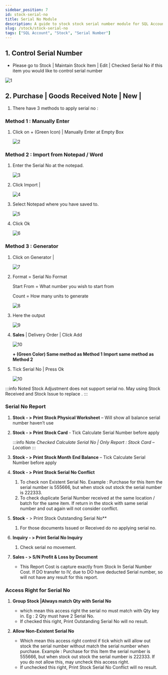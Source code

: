 ```yaml
---
sidebar_position: 7
id: stock-serial-no
title: Serial No Module
description: A guide to stock stock serial number module for SQL Account
slug: /stock/stock-serial-no
tags: ["SQL Account", "Stock", "Serial Number"]
---
```



## 1. Control Serial Number

- Please go to Stock | Maintain Stock Item | Edit | Checked Serial No if this item you would like to control serial number

![1](/img/stock/stock-serial-no/1.png)

## 2. Purchase | Goods Received Note | New |

1. There have 3 methods to apply serial no :

### Method 1 : Manually Enter

1. Click on + (Green Icon) | Manually Enter at Empty Box

    ![2](/img/stock/stock-serial-no/2.png)

### Method 2 : Import from Notepad / Word

1. Enter the Serial No at the notepad.

    ![3](/img/stock/stock-serial-no/3.png)

2. Click Import |

    ![4](/img/stock/stock-serial-no/4.png)

3. Select Notepad where you have saved to.

    ![5](/img/stock/stock-serial-no/5.png)

4. Click Ok

    ![6](/img/stock/stock-serial-no/6.png)

### Method 3 : Generator

1. Click on Generator |

    ![7](/img/stock/stock-serial-no/7.png)

2. Format = Serial No Format

    Start From = What number you wish to start from

    Count = How many units to generate

    ![8](/img/stock/stock-serial-no/8.png)

3. Here the output

    ![9](/img/stock/stock-serial-no/9.png)

4. **Sales** | Delivery Order | Click Add

    ![10](/img/stock/stock-serial-no/10.png)

    **+ (Green Color) Same method as Method 1**
    **Import same method as Method 2**

5. Tick Serial No | Press Ok

    ![10](/img/stock/stock-serial-no/10.png)

:::info Noted
Stock Adjustment does not support serial no. May using Stock Received and Stock Issue to replace .
:::

### Serial No Report

1. **Stock - > Print Stock Physical Worksheet** – Will show all balance serial number haven’t use

2. **Stock - > Print Stock Card** - Tick Calculate Serial Number before apply

    :::info Note
    *Checked Calculate Serial No | Only Report : Stock Card – Location*
    :::

3. **Stock - > Print Stock Month End Balance** – Tick Calculate Serial Number before apply

4. **Stock - > Print Stock Serial No Conflict**

    1. To check non Existent Serial No. Example : Purchase for this Item the serial number is 555666, but when stock out stock the serial number is 222333.
    2. To check duplicate Serial Number received at the same location / batch for the same item. If return in the stock with same serial number and out again will not consider conflict.

5. **Stock** - > Print Stock Outstanding Serial No**

    1. For those documents Issued or Received do no applying serial no.

6. **Inquiry - > Print Serial No Inquiry**

    1. Check serial no movement.

7. **Sales - > S/N Profit & Loss by Document**

    - This Report Cost is capture exactly from Stock In Serial Number Cost.
    If DO transfer to IV, due to DO have deducted Serial number, so will not have any result for this report.

### Access Right for Serial No

1. **Group Stock |Always match Qty with Serial No**

    - which mean this access right the serial no must match with Qty key in. Eg : 2 Qty must have 2 Serial No.
    - If checked this right, Print Outstanding Serial No will no result.

2. **Allow Non-Existent Serial No**

    - Which mean this access right control if tick which will allow out stock the serial number without match the serial number when purchase.
    Example : Purchase for this Item the serial number is 555666, but when stock out stock the serial number is 222333. If you do not allow this, may uncheck this access right.
    - If unchecked this right, Print Stock Serial No Conflict will no result.
